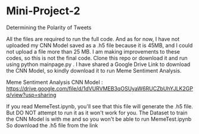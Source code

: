 # Mini-Project-2
Determining the Polarity of Tweets

All the files are required to run the full code. And as for now, I have not uploaded my CNN Model saved as a .h5 file because it is 45MB, and I could not upload a file more than 25 MB. I am making improvements to these codes, so this is not the final code. Clone this repo or download it and run using python mainpage.py . I have shared a Google Drive Link to download the CNN Model, so kindly download it to run Meme Sentiment Analysis.

Meme Sentiment Analysis CNN Model : https://drive.google.com/file/d/1dVURVMEB3qOSUyaW6RUCZbUhYJLK2GPq/view?usp=sharing

If you read MemeTest.ipynb, you'll see that this file will generate the .h5 file. But DO NOT attempt to run it as it won't work for you. The Dataset to train the CNN Model is with me and so you won't be able to run MemeTest.ipynb So download the .h5 file from the link
